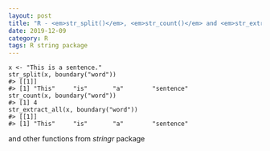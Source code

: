 ```yaml
---
layout: post
title: "R - <em>str_split()</em>, <em>str_count()</em> and <em>str_extract_all()</em> from <em>stringr</em> package"
date: 2019-12-09
category: R
tags: R string package
---
```




```
x <- "This is a sentence."
str_split(x, boundary("word"))
#> [[1]]
#> [1] "This"     "is"       "a"        "sentence"
str_count(x, boundary("word"))
#> [1] 4
str_extract_all(x, boundary("word"))
#> [[1]]
#> [1] "This"     "is"       "a"        "sentence"

```


and other functions from <em>stringr</em> package
